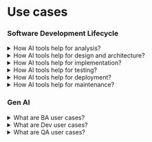 # Use cases

### Software Development Lifecycle

<details>
  <summary>How AI tools help for analysis?</summary>

**Analysis** - Help with communication and business analysis tasks by saving time and improving the accuracy and clarity of the analysis outcomes.

_Use cases:_

- Transcribe and summarize client calls;
- Identify business requirements and processes;
- Generate user stories and wireframes;
- Create backlogs in Jira.

</details>

<details>
  <summary>How AI tools help for design and architecture?</summary>

**Design and Architecture** - Enhance the creativity and quality of the design and architecture outcomes.

_Use cases:_

- Generate mock-ups and prototypes based on the user stories and wireframes;
- Create architectural diagrams and models based on the business requirements and processes;
- Suggest optimal design patterns nd solutions.

</details>

<details>
  <summary>How AI tools help for implementation?</summary>

**Implementation** - Help with coding and development tasks by increasing the speed and efficiency of the coding and development outcomes.

_Use cases:_

- Generate code based on the user stories and architectural models;
- Suggest code improvements and best practices;
- Assist with debugging and refactoring.

</details>

<details>
  <summary>How AI tools help for testing?</summary>

**Testing** - Improve the reliability and security of the testing and deployment outcomes.

_Use cases:_

- Generate test cases and scripts based on the user stories and design specifications;
- Run automated tests and report the results;
- Configure and deploy the software using chatbots and scripts.

</details>

<details>
  <summary>How AI tools help for deployment?</summary>

_Use cases:_

- Write scripts;
- Get a manual for a specific sysmtem.

</details>

<details>
  <summary>How AI tools help for maintenance?</summary>

**Maintenance** - Help with maintenance and support tasks by enhancing the usability and functionality of the software.

_Use cases:_

- Monitor and analyze how te software is used and its performance;
- Detect and fix bugs and errors.
- Provide feedback and suggestions for improvement.

</details>

### Gen AI

<details>
  <summary>What are BA user cases?</summary>

**Domain and Competitor Analysis**

- Identify common concepts, actors, processes, and personas for a given domain;
- Answer general research questions;
- Summarize competitors, trends, and current market approaches to address business problems;
- Provide quick access to a generalized knowledge base.

**Requirments Elicitation and Analysis**

- Idnetify common cncepts, actors, processes, and personas for a given domain;
- Answer general/research questions;
- Summarize competitors, trends, and current market approaches to address business problems;
- Provide quick access to a generalized knowledge base;
- Summarize long docuemnts into a more condensed format;
- Suggest a list of questions for stakeholder surveys and refinement sessions;
- Jump-start brainsotrming activities;
- Identify features and milestones based on progject overview and high-level scenario description.

**Backlog Creation**

- Generate a list of functional or nonfunctional requirements;
- Backlog generation: create a list of use cases, epics, and user stores in the preferred format;
- Write acceptance criteria in Gherkin format for happy path and error scenarios.

**Process and Data Modeling**

- Generate a process breakdown;
- Propose a data model based on a description or requirements input;
- Generate a PlantUML diagram.

**Communications and Stakeholder Management**

- Create a stakeholder management and communication plan;
- Support change management activities, identifying and summarizing scope changes;
- Prepare meeting minutes from high-level notes or record transcript;
- Write emails and proofread correspondence.

**Knowledge Management and Training**

- Quickly transform requirements and information from one format to another;
- Summarize sprint or phase outcomes based on completed stories;
- Provide project updates and release documentation;
- Create training/guides based on product documentation.

</details>

<details>
  <summary>What are Dev user cases?</summary>

**Business/Applica tion Logic Implementation**

- Implement complex algorithms or calculations, such as those required for financial modeling or data analysis;
- Implement data validation or transformation logic, such as converting data from one format to another or ensuring data integrity in a database.

**API/3rd - Party Integration**

- Provide third-party API or services integration, such as payment gateways and messaging services.
- Integrate systems, tools, and components such as database management systems and cloud-native service APIs.

**Unit Test Coverage**

- Spend up unit test writing for greenfield projects by providing test code in real time;
- Generate unit tests for large legacy codebases to ensure changes don't introduce bugs;
- Generating end-to-end unit tests for API testing and other kinds of integration testing.

**Code Refactoring**

- Suggest code snippets that implement best practices for security coding, such as defense against SQL injection;
- Identify and consolidate duplicate code blocks to reduce code redundancy and maintenance effors;

**Code Explanation and Documentation**

- Generate inline code comments to explain what a specific line or block of code does;
- Automatically add code annotations for classes, functions, and methods to provide context and expalin their purpose;
- Provide real-time explanations for complex code, helping developers to quickly understand unfamiliar code and reduce the time required to onboard new team members;

**Programming Language Conversion**

- Convert Java code Python code;
- Convert code written in one language to another for cross platform compatibility.

</details>

<details>
  <summary>What are QA user cases?</summary>

**Test Case Design and Development**

- Analyze requirements and automatically generate tests to cover application or component functionality;
- Generate user acceptance test, steps, and feature files;
- Analyze source code and APIs and automatically generate test tht target program implementation.

**Test Code Generation and Maintenance**

- Generate executable test scripts for automated unit, integration, and system-level testing to address both funcional and nonfunctional testing;
- Migrate existing test scripts from one language, framework, or platform to another;
- Update test scripts as the application evolves;
- Create scripts for configuring an environment;
- Improve existing scripts.

**Test Planning, Execution, and Results Analysis**

- Identify test techniques;
- Generate comprehensive test strategies and plans;
- Prioritize or shedule tests for execcution;
- Automatically summarize results or bug reports, including grouping similar failures and root cause analysis;
- Automated failure triage, including categorization and severity assignment;
- Suggest test deliverables.

**Test Case Maintenance and Management**

- Generate test cases based on the provided data model and use cases;
- Update test cases over builds to keep pace with changes;
- Identify duplicate test cases to reduce redundancy and maintenance effors;
- Convert test from one format or test case management system to another;
- Symplify complex tests to reduce the number of steps and improve readability, underandability, and efficiency.

**Test Data Generation and Management**

- Create SQL or API requests to generate test data;
- Automatically generate different types of test data based on predefined prompts, a description of data characteristics, or application fields.
- Convert test data from one format or database platform to another;
- Systematically update or append test data with new or modified values;
- Roll back test data configuration.

**Test Results Analysis and Defect Management**

- Organize and structure a report in a specific format;
- Automatically summarize results of bug reports;
- Group similar features or identify common relationships or possible root causes for failures;
- Automated failure triage, incuding categorization and severity assignment;
- Assess test result reports.

</details>
